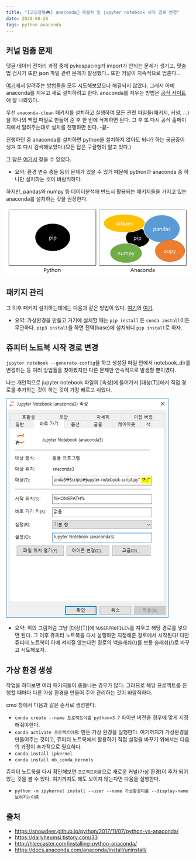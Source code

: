 ```yaml
---
title: "[코딩정복🎮] anaconda🐍 재설치 및 jupyter notebook 시작 경로 변경"
date: 2020-08-28
tags: python anaconda
---
```


## 커널 멈춤 문제
댓글 데이터 전처리 과정 중에 pykospacing가 import가 안되는 문제가 생기고, 맞춤법 검사기 또한 json 파일 관련 문제가 발생했다..
또한 커널이 지속적으로 멈춘다...

[여기](https://github.com/jupyter/notebook/issues/1892)에서 알려주는 방법들을 모두 시도해보았으나 해결되지 않았다. 그래서 아예 anaconda를 지우고 새로 설치하려고 한다. anaconda를 지우는 방법은 [공식 사이트](https://docs.anaconda.com/anaconda/install/uninstall/)에 잘 나와있다.

우선 `anaconda-clean` 패키지를 설치하고 실행하여 모든 관련 파일들(패키지, 커널, ...)을 하나의 백업 파일로 만들어 준 후 한 번에 삭제하면 된다. 그 후 또 다시 공식 홈페이지에서 알려주는대로 설치를 진행하면 된다. -끝-

진행하던 중 anaconda를 설치하면 python을 설치하지 않아도 되나? 하는 궁금증이 생겨 또 다시 검색해보았다.(모든 답은 구글형이 알고 있다.)

그 답은 [여기서](https://snowdeer.github.io/python/2017/11/07/python-vs-anaconda/) 찾을 수 있었다.

- 요약: 환경 변수 충돌 등의 문제가 있을 수 있기 때문에 python과 anaconda 중 하나만 설치하는 것이 바람직하다.

하지만, pandas와 numpy 등 데이터분석에 반드시 활용되는 패키지들을 가지고 있는 anaconda를 설치하는 것을 권장한다.

![python-and-anaconda](/assets/images/python-and-anaconda.PNG)

## 패키지 관리

그 이후 패키지 설치하는데에는 다음과 같은 방법이 있다. [여기](https://dailyheumsi.tistory.com/33)와 [여기](http://hleecaster.com/installing-python-anaconda/).

- 요약: 가상환경을 만들고 거기에 설치할 때는 `pip install` 든 `conda install`이든 무관하다. `pip3 install`을 하면 전역(base)에 설치되니 `pip install`로 하자.

## 쥬피터 노트북 시작 경로 변경

`jupyter notebook --generate-config`을 하고 생성된 파일 안에서 notebook_dir를 변경하는 등 여러 방법들을 찾아봤지만 다른 문제만 연속적으로 발생할 뿐이였다.

나는 개인적으로 jupyter notebook 파일의 [속성]에 들어가서 [대상(T)]에서 직접 경로를 추가하는 것이 하는 것이 가장 빠르고 쉬었다.

![jupyter_notebook_path](/assets/images/jupyter_notebook_path.PNG)


- 요약: 위의 그림처럼 그냥 [대상(T)]에 `%USERPROFILE%`를 지우고 해당 경로를 넣으면 된다. 그 이후 쥬피터 노트북을 다시 실행하면 지정해준 경로에서 시작된다! 다만 쥬피터 노트북이 아예 켜지질 않는다면 경로의 백슬래쉬(\\)를 보통 슬래쉬(/)로 바꾸고 시도해보자.



## 가상 환경 생성
작업을 하다보면 여러 패키지들이 충돌나는 경우가 많다. 그러므로 해당 프로젝트를 진행할 때마다 다른 가상 환경을 만들어 주어 관리하는 것이 바람직하다.

cmd 창에서 다음과 같은 순서로 생성한다.

- `conda create --name 프로젝트이름 python=3.7` 파이썬 버전을 경우에 맞게 지정해줘야한다.
- `conda activate 프로젝트이름`: 만든 가상 환경을 실행한다. 여기까지가 가상환경을 만들어주는 것이고, 쥬피터 노트북에서 활용하기 직접 설정을 바꾸기 위해서는 다음의 과정이 추가적으로 필요하다.
- `conda install ipkernel`
- `conda install nb_conda_kernels`

쥬피터 노트북을 다시 확인해보면 `프로젝트이름`으로 새로운 커널(가상 환경)이 추가 되어 있는 것을 볼 수 있다. 여기까지도 해도 보이지 않는다면 다음을 실행한다.
- `python -m ipykernel install --user --name 가상환경이름 --display-name 보여지는이름`


## 출처
- https://snowdeer.github.io/python/2017/11/07/python-vs-anaconda/
- https://dailyheumsi.tistory.com/33
- http://hleecaster.com/installing-python-anaconda/
- https://docs.anaconda.com/anaconda/install/uninstall/
